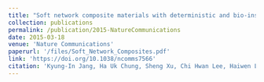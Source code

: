 ```yaml
---
title: "Soft network composite materials with deterministic and bio-inspired designs"
collection: publications
permalink: /publication/2015-NatureCommunications
date: 2015-03-18
venue: 'Nature Communications'
paperurl: '/files/Soft_Network_Composites.pdf'
link: 'https://doi.org/10.1038/ncomms7566'
citation: 'Kyung-In Jang, Ha Uk Chung, Sheng Xu, Chi Hwan Lee, Haiwen Luan, Jaewoong Jeong, Huanyu Cheng, Gwang-Tae Kim, Sang Youn Han, Jung Woo Lee, Jeonghyun Kim, Moongee Cho, Fuxing Miao, Yiyuan Yang, Han Na Jung, <b>Matthew Flavin</b>, Howard Liu, Gil Woo Kong, Ki Jun Yu, Sang Il Rhee, Jeahoon Chung, Byunggik Kim, Jean Won Kwak, Myoung Hee Yun, Jin Young Kim, Young Min Song, Ungyu Paik, Yihui Zhang, Yonggang Huang, John A. Rogers, &quot;Soft network composite materials with deterministic and bio-inspired designs,&quot; in <i>Nature Communications</i>, vol. 18, no. 6, 6566, Mar. 2015.'
---
```

